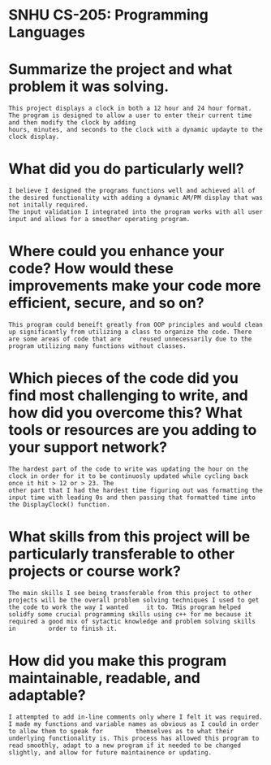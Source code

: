# SNHU CS-205: Programming Languages


# Summarize the project and what problem it was solving.
    This project displays a clock in both a 12 hour and 24 hour format. The program is designed to allow a user to enter their current time and then modify the clock by adding 
    hours, minutes, and seconds to the clock with a dynamic updayte to the clock display.
    
# What did you do particularly well?
    I believe I designed the programs functions well and achieved all of the desired functionality with adding a dynamic AM/PM display that was not initally required.
    The input validation I integrated into the program works with all user input and allows for a smoother operating program. 


# Where could you enhance your code? How would these improvements make your code more efficient, secure, and so on?
    This program could beneift greatly from OOP principles and would clean up significantly from utilizing a class to organize the code. There are some areas of code that are     reused unnecessarily due to the program utilizing many functions without classes.


# Which pieces of the code did you find most challenging to write, and how did you overcome this? What tools or resources are you adding to your support network?
    The hardest part of the code to write was updating the hour on the clock in order for it to be continuosly updated while cycling back once it hit > 12 or > 23. The 
    other part that I had the hardest time figuring out was formatting the input time with leading 0s and then passing that formatted time into the DisplayClock() function. 


# What skills from this project will be particularly transferable to other projects or course work?
    The main skills I see being transferable from this project to other projects will be the overall problem solving techniques I used to get the code to work the way I wanted     it to. THis program helped solidfy some crucial programming skills using c++ for me because it required a good mix of sytactic knowledge and problem solving skills in         order to finish it.


# How did you make this program maintainable, readable, and adaptable?
    I attempted to add in-line comments only where I felt it was required. I made my functions and variable names as obvious as I could in order to allow them to speak for         themselves as to what their underlying functionality is. This process has allowed this program to read smoothly, adapt to a new program if it needed to be changed             slightly, and allow for future maintainence or updating. 


